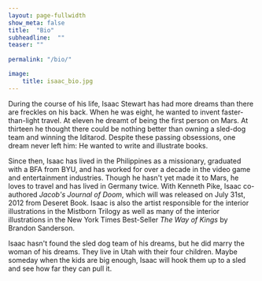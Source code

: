 ```yaml
---
layout: page-fullwidth
show_meta: false
title:  "Bio"
subheadline:  ""
teaser: ""
   
permalink: "/bio/"

image:
    title: isaac_bio.jpg
---
```


During the course of his life, Isaac Stewart has had more dreams than there are freckles on his back. When he was eight, he wanted to invent faster-than-light travel. At eleven he dreamt of being the first person on Mars. At thirteen he thought there could be nothing better than owning a sled-dog team and winning the Iditarod. Despite these passing obsessions, one dream never left him: He wanted to write and illustrate books.

Since then, Isaac has lived in the Philippines as a missionary, graduated with a BFA from BYU, and has worked for over a decade in the video game and entertainment industries. Though he hasn't yet made it to Mars, he loves to travel and has lived in Germany twice. With Kenneth Pike, Isaac co-authored _Jacob's Journal of Doom_, which will was released on July 31st, 2012 from Deseret Book. Isaac is also the artist responsible for the interior illustrations in the Mistborn Trilogy as well as many of the interior illustrations in the New York Times Best-Seller _The Way of Kings_ by Brandon Sanderson.

Isaac hasn't found the sled dog team of his dreams, but he did marry the woman of his dreams. They live in Utah with their four children. Maybe someday when the kids are big enough, Isaac will hook them up to a sled and see how far they can pull it.
